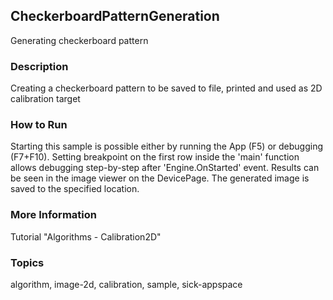 ## CheckerboardPatternGeneration

Generating checkerboard pattern

### Description

Creating a checkerboard pattern to be saved to file, printed and used as 2D
calibration target

### How to Run

Starting this sample is possible either by running the App (F5) or
debugging (F7+F10). Setting breakpoint on the first row inside the 'main'
function allows debugging step-by-step after 'Engine.OnStarted' event.
Results can be seen in the image viewer on the DevicePage. The generated
image is saved to the specified location.

### More Information

Tutorial "Algorithms - Calibration2D"

### Topics

algorithm, image-2d, calibration, sample, sick-appspace